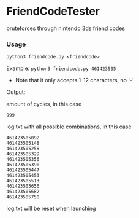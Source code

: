 # FriendCodeTester
bruteforces through nintendo 3ds friend codes 

### Usage

```python3 friendcode.py <friendcode>```

Example:
```python3 friendcode.py 461423505```

* Note that it only accepts 1-12 characters, no '-'

Output:

amount of cycles, in this case
```
999
```
log.txt with all possible combinations, in this case
```
461423505092
461423505148
461423505258
461423505329
461423505356
461423505390
461423505447
461423505453
461423505513
461423505656
461423505682
461423505750
```

log.txt will be reset when launching

